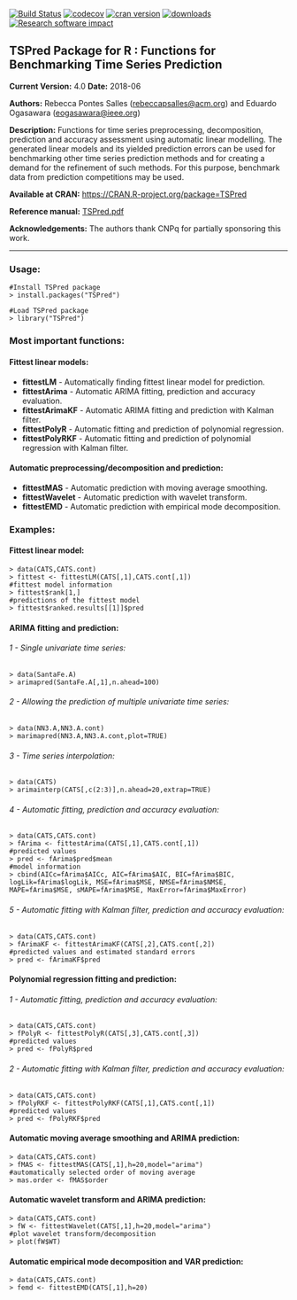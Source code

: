 [![Build Status](https://travis-ci.org/RebeccaSalles/TSPred.svg?branch=master)](https://travis-ci.org/RebeccaSalles/TSPred)
[![codecov](https://codecov.io/gh/RebeccaSalles/TSPred/branch/master/graph/badge.svg)](https://codecov.io/gh/RebeccaSalles/TSPred)
[![cran version](http://www.r-pkg.org/badges/version/TSPred)](http://cran.r-project.org/package=TSPred)
[![downloads](http://cranlogs.r-pkg.org/badges/TSPred)](http://cranlogs.r-pkg.org/badges/TSPred)
[![Research software impact](http://depsy.org/api/package/cran/TSPred/badge.svg)](http://depsy.org/package/r/TSPred)

## TSPred Package for R : Functions for Benchmarking Time Series Prediction

__Current Version:__ 4.0
__Date:__ 2018-06

__Authors:__ Rebecca Pontes Salles (<rebeccapsalles@acm.org>) and Eduardo Ogasawara (<eogasawara@ieee.org>)
 
__Description:__ Functions for time series preprocessing, decomposition, prediction and accuracy assessment using automatic linear modelling. The generated linear models and its yielded prediction errors can be used for benchmarking other time series prediction methods and for creating a demand for the refinement of such methods. For this purpose, benchmark data from prediction competitions may be used.

__Available at CRAN:__ <https://CRAN.R-project.org/package=TSPred>

__Reference manual:__ [TSPred.pdf](http://cran.r-project.org/web/packages/TSPred/TSPred.pdf)

__Acknowledgements:__ The authors thank CNPq for partially sponsoring this work.

---
### Usage:
~~~~~~
#Install TSPred package
> install.packages("TSPred")

#Load TSPred package
> library("TSPred")
~~~~~~
#####
### Most important functions:
#### Fittest linear models:
* __fittestLM__ - Automatically finding fittest linear model for prediction.
* __fittestArima__ - Automatic ARIMA fitting, prediction and accuracy evaluation.
* __fittestArimaKF__ - Automatic ARIMA fitting and prediction with Kalman filter.
* __fittestPolyR__ - Automatic fitting and prediction of polynomial regression.
* __fittestPolyRKF__ - Automatic fitting and prediction of polynomial regression with Kalman filter.
#### Automatic preprocessing/decomposition and prediction:
* __fittestMAS__ - Automatic prediction with moving average smoothing.
* __fittestWavelet__ - Automatic prediction with wavelet transform.
* __fittestEMD__ - Automatic prediction with empirical mode decomposition.

### __Examples:__
#### Fittest linear model:
~~~~~~
> data(CATS,CATS.cont)
> fittest <- fittestLM(CATS[,1],CATS.cont[,1])
#fittest model information
> fittest$rank[1,]
#predictions of the fittest model
> fittest$ranked.results[[1]]$pred
~~~~~~
#### ARIMA fitting and prediction:
###### 1 - Single univariate time series:
~~~~~~
> data(SantaFe.A)
> arimapred(SantaFe.A[,1],n.ahead=100)
~~~~~~
###### 2 - Allowing the prediction of multiple univariate time series:
~~~~~~
> data(NN3.A,NN3.A.cont)
> marimapred(NN3.A,NN3.A.cont,plot=TRUE)
~~~~~~
###### 3 - Time series interpolation:
~~~~~~
> data(CATS)
> arimainterp(CATS[,c(2:3)],n.ahead=20,extrap=TRUE)
~~~~~~
###### 4 - Automatic fitting, prediction and accuracy evaluation:
~~~~~~
> data(CATS,CATS.cont)
> fArima <- fittestArima(CATS[,1],CATS.cont[,1])
#predicted values
> pred <- fArima$pred$mean
#model information
> cbind(AICc=fArima$AICc, AIC=fArima$AIC, BIC=fArima$BIC, logLik=fArima$logLik, MSE=fArima$MSE, NMSE=fArima$NMSE, MAPE=fArima$MSE, sMAPE=fArima$MSE, MaxError=fArima$MaxError)
~~~~~~
###### 5 - Automatic fitting with Kalman filter, prediction and accuracy evaluation:
~~~~~~
> data(CATS,CATS.cont)
> fArimaKF <- fittestArimaKF(CATS[,2],CATS.cont[,2])
#predicted values and estimated standard errors
> pred <- fArimaKF$pred
~~~~~~
#### Polynomial regression fitting and prediction:
###### 1 - Automatic fitting, prediction and accuracy evaluation:
~~~~~~
> data(CATS,CATS.cont)
> fPolyR <- fittestPolyR(CATS[,3],CATS.cont[,3])
#predicted values
> pred <- fPolyR$pred
~~~~~~
###### 2 - Automatic fitting with Kalman filter, prediction and accuracy evaluation:
~~~~~~
> data(CATS,CATS.cont)
> fPolyRKF <- fittestPolyRKF(CATS[,1],CATS.cont[,1])
#predicted values
> pred <- fPolyRKF$pred
~~~~~~
#### Automatic moving average smoothing and ARIMA prediction:
~~~~~~
> data(CATS,CATS.cont)
> fMAS <- fittestMAS(CATS[,1],h=20,model="arima")
#automatically selected order of moving average
> mas.order <- fMAS$order
~~~~~~
#### Automatic wavelet transform and ARIMA prediction:
~~~~~~
> data(CATS,CATS.cont)
> fW <- fittestWavelet(CATS[,1],h=20,model="arima")
#plot wavelet transform/decomposition
> plot(fW$WT)
~~~~~~
#### Automatic empirical mode decomposition and VAR prediction:
~~~~~~
> data(CATS,CATS.cont)
> femd <- fittestEMD(CATS[,1],h=20)
~~~~~~
